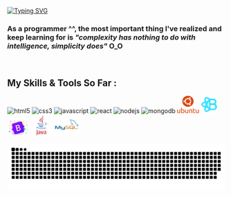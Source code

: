 <div >

[![Typing SVG](https://readme-typing-svg.demolab.com?font=Italianno&size=60&pause=1000&color=355FFF&multiline=true&width=500&height=150&lines=Software+Engineer;Full-Stack+Web+Developer)](https://git.io/typing-svg)
</div>

<h3>As a programmer ^^, the most important thing I've realized and keep learning for is <em><strong> "complexity has nothing to do with intelligence, simplicity does" </em></strong> O_O </h3> </br>

<h2> My Skills & Tools So Far : </h2>

<p >
<img src="https://cdn.jsdelivr.net/gh/devicons/devicon/icons/html5/html5-original.svg" alt="html5" width="40" height="40"/>
<img src="https://cdn.jsdelivr.net/gh/devicons/devicon/icons/css3/css3-original.svg" alt="css3" width="40" height="40"/>
<img src="https://cdn.jsdelivr.net/gh/devicons/devicon/icons/javascript/javascript-original.svg" alt="javascript" width="40" height="40"/>
<img src="https://cdn.jsdelivr.net/gh/devicons/devicon/icons/react/react-original.svg" alt="react" width="40" height="40"/>
<img src="https://cdn.jsdelivr.net/gh/devicons/devicon/icons/nodejs/nodejs-original.svg" alt="nodejs" width="40" height="40"/>
<img src="https://cdn.jsdelivr.net/gh/devicons/devicon/icons/mongodb/mongodb-original.svg" alt="mongodb" width="40" height="40"/>
<img src="./assests/ubuntu-logo-8B7C9ED4AD-seeklogo.com.png" alt="pandas" width="50" height="40"/>
<img src="./assests/event-cover-5388.png" alt="pandas" width="40" height="40"/>
<img src="./assests/icons-hero.png" alt="pandas" width="50" height="40"/>
<img src="./assests/java-logo-1.png" alt="pandas" width="50" height="50"/>
<img src="./assests/mysql-5-logo-png-transparent.png" alt="pandas" width="60" height="50"/>


![Snake animation](https://raw.githubusercontent.com/1999AZZAR/1999AZZAR/5ccdcc10988dde04d2cc849e4a6ffaa0010c2267/resources/img/grid-snake.svg)
       
